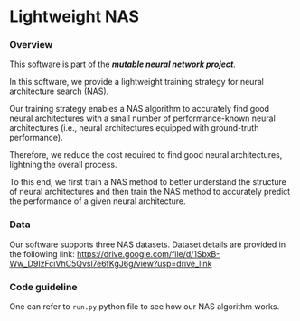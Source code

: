 # Lightweight NAS
### Overview
This software is part of the ***mutable neural network project***.

In this software, we provide a lightweight training strategy for neural architecture search (NAS). 

Our training strategy enables a NAS algorithm to accurately find good neural architectures with a small number of performance-known neural architectures (i.e., neural architectures equipped with ground-truth performance).

Therefore, we reduce the cost required to find good neural architectures, lightning the overall process.

To this end, we first train a NAS method to better understand the structure of neural architectures and then train the NAS method to accurately predict the performance of a given neural architecture.

### Data
Our software supports three NAS datasets.
Dataset details are provided in the following link:
https://drive.google.com/file/d/1SbxB-Ww_D9IzFciVhC5Qvsl7e6fKgJ6g/view?usp=drive_link

### Code guideline

One can refer to ```run.py``` python file to see how our NAS algorithm works.
